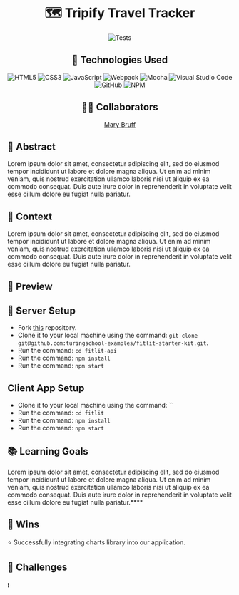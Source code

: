 <div align="center">
  
# 🗺️ Tripify Travel Tracker
![Tests](https://badgen.net/badge/tests/passing/green?icon=github)


## 💾 Technologies Used
![HTML5](https://img.shields.io/badge/html5-%23E34F26.svg?style=for-the-badge&logo=html5&logoColor=white)
![CSS3](https://img.shields.io/badge/css3-%231572B6.svg?style=for-the-badge&logo=css3&logoColor=white)
![JavaScript](https://img.shields.io/badge/javascript-%23323330.svg?style=for-the-badge&logo=javascript&logoColor=%23F7DF1E)
![Webpack](https://img.shields.io/badge/webpack-%238DD6F9.svg?style=for-the-badge&logo=webpack&logoColor=black)
![Mocha](https://img.shields.io/badge/-mocha-%238D6748?style=for-the-badge&logo=mocha&logoColor=white)
![Visual Studio Code](https://img.shields.io/badge/Visual%20Studio%20Code-0078d7.svg?style=for-the-badge&logo=visual-studio-code&logoColor=white)
![GitHub](https://img.shields.io/badge/github-%23121011.svg?style=for-the-badge&logo=github&logoColor=white)
![NPM](https://img.shields.io/badge/NPM-%23CB3837.svg?style=for-the-badge&logo=npm&logoColor=white)


## 👩‍💻 Collaborators
[Mary Bruff](https://github.com/MaryBruff)  

</div>

## 💭 Abstract

Lorem ipsum dolor sit amet, consectetur adipiscing elit, sed do eiusmod tempor incididunt ut labore et dolore magna aliqua. Ut enim ad minim veniam, quis nostrud exercitation ullamco laboris nisi ut aliquip ex ea commodo consequat. Duis aute irure dolor in reprehenderit in voluptate velit esse cillum dolore eu fugiat nulla pariatur.

## 📝  Context
Lorem ipsum dolor sit amet, consectetur adipiscing elit, sed do eiusmod tempor incididunt ut labore et dolore magna aliqua. Ut enim ad minim veniam, quis nostrud exercitation ullamco laboris nisi ut aliquip ex ea commodo consequat. Duis aute irure dolor in reprehenderit in voluptate velit esse cillum dolore eu fugiat nulla pariatur.
## 🎥 Preview 



## 🔌 Server Setup
- Fork [this](https://frontend.turing.edu/projects/module-2/fitlit-part-one-agile.html) repository. 
- Clone it to your local machine using the command: `git clone git@github.com:turingschool-examples/fitlit-starter-kit.git`.
- Run the command: `cd fitlit-api`
- Run the command: `npm install`
- Run the command: `npm start`

## Client App Setup
- Clone it to your local machine using the command: ``
- Run the command: `cd fitlit`
- Run the command: `npm install`
- Run the command: `npm start`

## 📚 Learning Goals
Lorem ipsum dolor sit amet, consectetur adipiscing elit, sed do eiusmod tempor incididunt ut labore et dolore magna aliqua. Ut enim ad minim veniam, quis nostrud exercitation ullamco laboris nisi ut aliquip ex ea commodo consequat. Duis aute irure dolor in reprehenderit in voluptate velit esse cillum dolore eu fugiat nulla pariatur.****


## 🥇 Wins
⭐ Successfully integrating charts library into our application.

	

## 🚧 Challenges
❗ 


